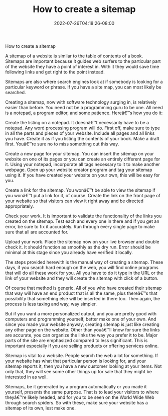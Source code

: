 ﻿---
title: "How to create a sitemap"
date: 2022-07-26T04:18:26-08:00
description: "10 sitemap articles Tips for Web Success"
featured_image: "/images/10 sitemap articles.jpg"
tags: ["10 sitemap articles"]
---

How to create a sitemap 

A sitemap of a website is similar to the table of contents of a book.  Sitemaps are important because it guides web surfers to the particular part of the website they have a point of interest in. With it they would save time following links and get right to the point instead. 

Sitemaps are also where search engines look at if somebody is looking for a particular keyword or phrase. If you have a site map, you can most likely be searched.

Creating a sitemap, now with software technology surging in, is relatively easier than before.  You need not be a programming guru to be one. All need is a notepad, a program editor, and some patience. Hereâ€™s how you do it:

Create the listing on a notepad.
It doesnâ€™t necessarily have to be a notepad. Any word processing program will do. First off, make sure to type in all the parts and pieces of your website. Include all pages and all links you have. Create it as if you listing the contents of your book. Make a draft first. Youâ€™re sure no to miss something out this way.

Create a new page for your sitemap.
You can insert the sitemap on your website on one of its pages or you can create an entirely different page for it. Using your notepad, incorporate all tags necessary to it to make another webpage. Open up your website creator program and tag your sitemap using it. If you have created your website on your own, this will be easy for you.

Create a link for the sitemap.
You wonâ€™t be able to view the sitemap if you wonâ€™t put a link for it, of course. Create the link on the front page of your website so that visitors can view it right away and be directed appropriately.

Check your work. 
It is important to validate the functionality of the links you created on the sitemap. Test each and every one in there and if you get an error, be sure to fix it accurately. Run through every single page to make sure that all are accounted for. 

Upload your work. 
Place the sitemap now on your live browser and double check it. It should function as smoothly as the dry run. Error should be minimal at this stage since you already have verified it locally. 

The steps provided herewith is the manual way of creating a sitemap. These days, if you search hard enough on the web, you will find online programs that will do all these work for you. All you have to do it type in the URL or the link of your website and they will create the sitemap with click of a button.

Of course that method is generic. All of you who have created their sitemap that way will have an end product that is all the same, plus thereâ€™s that possibility that something else will be inserted in there too. Then again, the process is less taxing and way, way simpler.

But if you want a more personalized output, and you are pretty good with computers and programming yourself, better make one of your own.  And since you made your website anyway, creating sitemap is just like creating any other page on the website. Other than youâ€™ll know for sure the links are accurate, you can organize the links the way you prefer it to be. Major parts of the site are emphasized compared to less significant. This is important especially if you are selling products or offering services online.

Sitemap is vital to a website. People search the web a lot for something. If your website has what that particular person is looking for, and your sitemap reports it, then you have a new customer looking at your items.  Not only that, they will see some other things up for sale that they might be interested in as well.

Sitemaps, be it generated by a program automatically or you made it yourself, presents the same purpose. That is to lead your visitors to where theyâ€™re likely headed, and for you to be seen on the World Wide Web through search spiders.  So with these, make sure your website has a sitemap of its own, lest make one.







